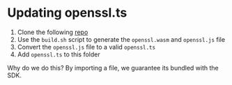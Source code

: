 # Updating openssl.ts

1. Clone the following [repo](https://github.com/zahin-mohammad/openssl-wasm)
2. Use the `build.sh` script to generate the `openssl.wasm` and `openssl.js` file
3. Convert the `openssl.js` file to a valid `openssl.ts`
4. Add `openssl.ts` to this folder

Why do we do this? By importing a file, we guarantee its bundled with the SDK.
